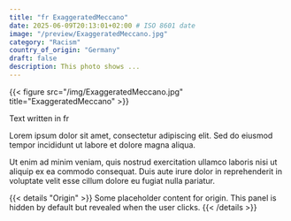 ```yaml
---
title: "fr ExaggeratedMeccano"
date: 2025-06-09T20:13:01+02:00 # ISO 8601 date
image: "/preview/ExaggeratedMeccano.jpg"
category: "Racism"
country_of_origin: "Germany"
draft: false
description: This photo shows ...
---
```


{{< figure src="/img/ExaggeratedMeccano.jpg" title="ExaggeratedMeccano" >}}

Text written in fr

Lorem ipsum dolor sit amet, consectetur adipiscing elit. Sed do eiusmod tempor incididunt ut labore et dolore magna aliqua.

Ut enim ad minim veniam, quis nostrud exercitation ullamco laboris nisi ut aliquip ex ea commodo consequat. Duis aute irure dolor in reprehenderit in voluptate velit esse cillum dolore eu fugiat nulla pariatur.


{{< details "Origin" >}}
Some placeholder content for origin. This panel is hidden by default but revealed when the user clicks.
{{< /details >}}

